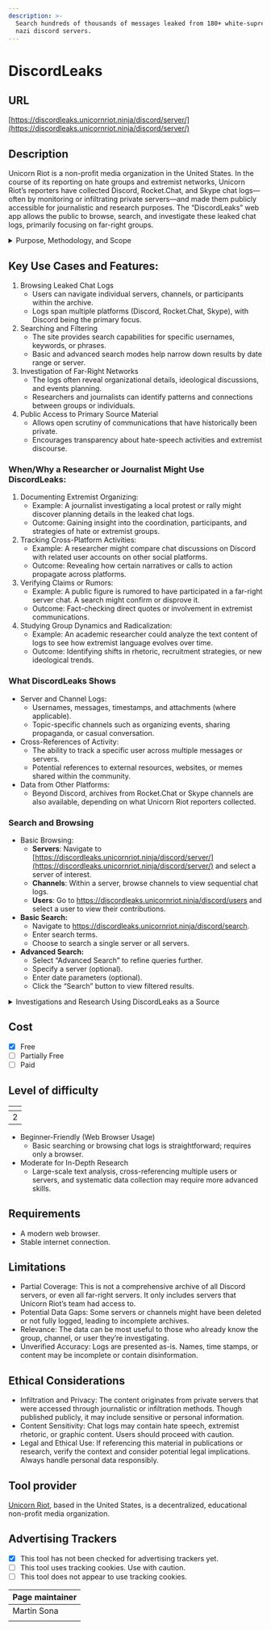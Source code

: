 ```yaml
---
description: >-
  Search hundreds of thousands of messages leaked from 180+ white-supremacist /
  nazi discord servers.
---
```


# DiscordLeaks

## URL

[https://discordleaks.unicornriot.ninja/discord/server/](https://discordleaks.unicornriot.ninja/discord/server/)

## Description

Unicorn Riot is a non-profit media organization in the United States. In the course of its reporting on hate groups and extremist networks, Unicorn Riot’s reporters have collected Discord, Rocket.Chat, and Skype chat logs—often by monitoring or infiltrating private servers—and made them publicly accessible for journalistic and research purposes. The “DiscordLeaks” web app allows the public to browse, search, and investigate these leaked chat logs, primarily focusing on far-right groups.

<details>

<summary>Purpose, Methodology, and Scope</summary>

**Purpose and Scope:** _DiscordLeaks_ is an online database created by the media collective **Unicorn Riot** to publish leaked chat logs from private Discord servers used by white supremacists and far-right groups. ([unicornriot.ninja](https://unicornriot.ninja/far-right-investigations-desk/), [discordleaks.unicornriot.ninja](https://discordleaks.unicornriot.ninja)) Unicorn Riot’s mission is to expose the hidden organizing and communications of these groups as a form of public-interest journalism​([unicornriot.ninja](https://unicornriot.ninja/far-right-investigations-desk/)).&#x20;

Since the 2017 Charlottesville “Unite the Right” rally, Unicorn Riot has **obtained hundreds of thousands of Discord messages** from dozens of extremist servers and made them accessible to journalists and researchers​([discordleaks.unicornriot.ninja](https://discordleaks.unicornriot.ninja)). \
As of recent reports, the DiscordLeaks archive hosts **millions of chat posts from over 80 Discord servers** tied to racist and far-right activities (​[unicornriot.ninja](https://unicornriot.ninja/far-right-investigations-desk/)​[unicornriot.ninja](https://unicornriot.ninja/far-right-investigations-desk/)). This initiative is part of Unicorn Riot’s broader “Far-Right Investigations” project aimed at shining light on extremist networks while they believed they were speaking in private​([unicornriot.ninja](https://unicornriot.ninja/far-right-investigations-desk/),​[unicornriot.ninja](https://unicornriot.ninja/far-right-investigations-desk/)).

**Methodology:** Unicorn Riot journalists collected these chat logs in the course of investigating hate groups, often by **infiltrating or monitoring private Discord servers** with the help of anonymous sources. ([unicornriot.ninja](https://unicornriot.ninja/2017/charlottesville-violence-planned-discord-servers-unicorn-riot-reports/)​[github.com](./))&#x20;

For example, on the eve of the Charlottesville rally (Aug 2017), an informant provided Unicorn Riot with access to Discord planning chats, which the journalists then downloaded as evidence of organized violence​([unicornriot.ninja](https://unicornriot.ninja/2017/charlottesville-violence-planned-discord-servers-unicorn-riot-reports/),​[unicornriot.ninja](https://unicornriot.ninja/2017/charlottesville-violence-planned-discord-servers-unicorn-riot-reports/)). The leaked Discord data is processed by Unicorn Riot’s team—**personal information of targets of harassment is redacted** for safety—and then uploaded in batches to the public _DiscordLeaks_ web app​([unicornriot.ninja](https://unicornriot.ninja/2017/charlottesville-violence-planned-discord-servers-unicorn-riot-reports/)). All software for the DiscordLeaks platform was developed by Unicorn Riot and volunteer engineers, enabling full-text search and cross-referencing across the leaked chats​([unicornriot.ninja](https://unicornriot.ninja/far-right-investigations-desk/),​[unicornriot.ninja](https://unicornriot.ninja/far-right-investigations-desk/)). \
The platform also hosts logs from other chat services (like Rocket.Chat and Skype) that Unicorn Riot obtained during related investigations​([unicornriot.ninja](https://unicornriot.ninja/far-right-investigations-desk/)). Unicorn Riot emphasizes that making these primary source materials public enhances understanding of far-right tactics while supporting data journalism efforts​([unicornriot.ninja](https://unicornriot.ninja/far-right-investigations-desk/),​[unicornriot.ninja](https://unicornriot.ninja/far-right-investigations-desk/)).

**Limitations Acknowledged:** Unicorn Riot notes that DiscordLeaks is _not an exhaustive record_ of all extremist chatter, only what their team could access ([github.com](./)). The archive is limited to the servers and time frames captured; some chats may be missing if servers were deleted or not fully logged​([github.com](./)). Content from the leaks is published “as-is” – **Unicorn Riot does not alter messages** beyond necessary redactions, so errors or misinformation by the original users remain in the logs​([github.com](./)). The DiscordLeaks site itself issues a **disclaimer about external links**, warning that Unicorn Riot hasn’t vetted any URLs inside the chats (which could be malicious), and advises readers to use caution and anonymity tools when browsing the leaked messages ([discordleaks.unicornriot.ninja](https://discordleaks.unicornriot.ninja/discord/user/79759)). In terms of editorial limits, Unicorn Riot has stated they withhold or censor certain details to protect individuals targeted by hate (for instance, they removed identifying info of people whom extremists discussed harming)​([unicornriot.ninja](https://unicornriot.ninja/2017/charlottesville-violence-planned-discord-servers-unicorn-riot-reports/)).&#x20;

Overall, Unicorn Riot presents DiscordLeaks as a research tool but cautions that it represents only a snapshot of specific communities and may contain unverified claims or propaganda posted by those users​ ([github.com](./)).

</details>



## Key Use Cases and Features:

1. Browsing Leaked Chat Logs
   * Users can navigate individual servers, channels, or participants within the archive.
   * Logs span multiple platforms (Discord, Rocket.Chat, Skype), with Discord being the primary focus.
2. Searching and Filtering
   * The site provides search capabilities for specific usernames, keywords, or phrases.
   * Basic and advanced search modes help narrow down results by date range or server.
3. Investigation of Far-Right Networks
   * The logs often reveal organizational details, ideological discussions, and events planning.
   * Researchers and journalists can identify patterns and connections between groups or individuals.
4. Public Access to Primary Source Material
   * Allows open scrutiny of communications that have historically been private.
   * Encourages transparency about hate-speech activities and extremist discourse.

### When/Why a Researcher or Journalist Might Use DiscordLeaks:

1. Documenting Extremist Organizing:
   * Example: A journalist investigating a local protest or rally might discover planning details in the leaked chat logs.
   * Outcome: Gaining insight into the coordination, participants, and strategies of hate or extremist groups.
2. Tracking Cross-Platform Activities:
   * Example: A researcher might compare chat discussions on Discord with related user accounts on other social platforms.
   * Outcome: Revealing how certain narratives or calls to action propagate across platforms.
3. Verifying Claims or Rumors:
   * Example: A public figure is rumored to have participated in a far-right server chat. A search might confirm or disprove it.
   * Outcome: Fact-checking direct quotes or involvement in extremist communications.
4. Studying Group Dynamics and Radicalization:
   * Example: An academic researcher could analyze the text content of logs to see how extremist language evolves over time.
   * Outcome: Identifying shifts in rhetoric, recruitment strategies, or new ideological trends.

### What DiscordLeaks Shows

* Server and Channel Logs:
  * Usernames, messages, timestamps, and attachments (where applicable).
  * Topic-specific channels such as organizing events, sharing propaganda, or casual conversation.
* Cross-References of Activity:
  * The ability to track a specific user across multiple messages or servers.
  * Potential references to external resources, websites, or memes shared within the community.
* Data from Other Platforms:
  * Beyond Discord, archives from Rocket.Chat or Skype channels are also available, depending on what Unicorn Riot reporters collected.

### Search and Browsing

* Basic Browsing:
  * **Servers**: Navigate to [https://discordleaks.unicornriot.ninja/discord/server/](https://discordleaks.unicornriot.ninja/discord/server/) and select a server of interest.
  * **Channels**: Within a server, browse channels to view sequential chat logs.
  * **Users**: Go to https://discordleaks.unicornriot.ninja/discord/users and select a user to view their contributions.
* **Basic Search:**
  * Navigate to https://discordleaks.unicornriot.ninja/discord/search.
  * Enter search terms.
  * Choose to search a single server or all servers.
* **Advanced Search:**
  * Select “Advanced Search” to refine queries further.
  * Specify a server (optional).
  * Enter date parameters (optional).
  * Click the “Search” button to view filtered results.

<details>

<summary>Investigations and Research Using DiscordLeaks as a Source</summary>

*   **Legal Evidence:** The leaked Discord chats have been used in court proceedings against white supremacists. Notably, attorneys in the[ _Sines v. Kessler_](https://en.wikipedia.org/wiki/Sines_v._Kessler) civil lawsuit (filed by victims of the Charlottesville violence) submitted Unicorn Riot’s Discord logs as evidence of planners’ intent​

    ([unicornriot.ninja](https://unicornriot.ninja/far-right-investigations-desk/)). Observers pointed out that discussions in the chats (e.g. about weapons and running over protesters) bolstered claims that the rally organizers conspired to commit violence (​[cjr.org](https://www.cjr.org/united_states_project/charlottesville-alt-right-unicorn-riot.php)). Prosecutors in the criminal case against the Charlottesville car attacker, as well as other civil suits, also reviewed the DiscordLeak logs for relevant communications​([cjr.org](https://www.cjr.org/united_states_project/charlottesville-alt-right-unicorn-riot.php)). In these ways, Unicorn Riot’s published leaks have directly informed investigations and accountability efforts after far-right violence.
*   **Investigative Journalism:** Many news outlets have **cited DiscordLeaks to expose extremist activities**. For example, _ProPublica_ tapped the Charlottesville Discord chat dump to report how white supremacists joked about vehicular attacks weeks before[ Heather Heyer](https://de.wikipedia.org/wiki/Heather_Heyer) was killed; while doing so, ProPublica independently verified the identities of at least two users from the leak to confirm the authenticity of the conversations​

    ([propublica.org](https://www.propublica.org/article/white-supremacists-joked-about-using-cars-to-run-over-opponents-before-charlottesville),​[propublica.org](https://www.propublica.org/article/white-supremacists-joked-about-using-cars-to-run-over-opponents-before-charlottesville)). \
    &#xNAN;_&#x48;uffPost_ journalists used Unicorn Riot’s Discord chats to identify **members of hate groups embedded in institutions** – in 2019 HuffPost revealed 11 U.S. military service members as participants in[ Identity Evropa](https://app.gitbook.com/s/syFo2CguDc8O5VWEVXJP/categories)’s Discord server, after cross-referencing the leaked messages (​[vice.com](https://www.vice.com/en/article/unicorn-riot-outed-a-white-nationalist-in-the-national-guard-but-theyre-not-kicking-him-out/), ​[vice.com](https://www.vice.com/en/article/unicorn-riot-outed-a-white-nationalist-in-the-national-guard-but-theyre-not-kicking-him-out/)). Similarly, local reporters have used DiscordLeaks to link extremists to real-world actions; for instance, chat evidence from the leaks helped journalists document how [Patriot Front](https://en.wikipedia.org/wiki/Patriot_Front) members coordinated vandalism and propaganda campaigns nationwide​ ([vice.com](https://www.vice.com/en/article/patriot-front-leaked-chats-porn-habits/), ​[vice.com](https://www.vice.com/en/article/patriot-front-leaked-chats-porn-habits/)).
*   **Academic and Analytical Research:** Scholars and extremism researchers have incorporated the DiscordLeaks dataset into their studies. A 2020 study on far-right online radicalization noted that researchers leveraged _Unicorn Riot’s Discord data from 129 different Discord servers_ to compile narratives of “redpilling” (radicalization) in those communities​

    ([osf.io](https://osf.io/vwnp4/download/)). \
    The large corpus of leaked chats provides rich text for content analysis – for example, researchers have analyzed the language and memes in Identity Evropa’s Discord conversations to understand recruitment and group dynamics​([unicornriot.ninja](https://unicornriot.ninja/2019/neo-nazi-hipsters-identity-evropa-exposed-in-discord-chat-leak/)). Think tanks have also cited DiscordLeaks; for instance, the [**Hedayah** extremism research center](https://hedayah.com/) referenced Unicorn Riot’s Discord archive in discussions of how white supremacists communicate and plan online (​[hedayah.com](https://hedayah.com/app/uploads/2021/09/2021APR1_FINAL_NewZealand_Country-Report.pdf)).&#x20;
* **Investigative collectives** like _Bellingcat_ have directly mined the data to map networks: Bellingcat’s researchers reported that Unicorn Riot’s archive contained over **760,000 Discord messages (Feb 2017–Mar 2018)** from far-right groups, which they analyzed to track how fascist activists attempted to influence police and community events (​[bellingcat.com](https://www.bellingcat.com/news/americas/2018/08/17/fascist-activists-spent-last-year-trying-win-police/)).&#x20;

</details>



## Cost

* [x] Free
* [ ] Partially Free
* [ ] Paid

## Level of difficulty

<table><thead><tr><th data-type="rating" data-max="5"></th></tr></thead><tbody><tr><td>2</td></tr></tbody></table>

* Beginner-Friendly (Web Browser Usage)
  * Basic searching or browsing chat logs is straightforward; requires only a browser.
* Moderate for In-Depth Research
  * Large-scale text analysis, cross-referencing multiple users or servers, and systematic data collection may require more advanced skills.

## Requirements

* A modern web browser.
* Stable internet connection.

## Limitations

* Partial Coverage: This is not a comprehensive archive of all Discord servers, or even all far-right servers. It only includes servers that Unicorn Riot’s team had access to.
* Potential Data Gaps: Some servers or channels might have been deleted or not fully logged, leading to incomplete archives.
* Relevance: The data can be most useful to those who already know the group, channel, or user they’re investigating.
* Unverified Accuracy: Logs are presented as-is. Names, time stamps, or content may be incomplete or contain disinformation.

## Ethical Considerations

* Infiltration and Privacy: The content originates from private servers that were accessed through journalistic or infiltration methods. Though published publicly, it may include sensitive or personal information.
* Content Sensitivity: Chat logs may contain hate speech, extremist rhetoric, or graphic content. Users should proceed with caution.
* Legal and Ethical Use: If referencing this material in publications or research, verify the context and consider potential legal implications. Always handle personal data responsibly.

## Tool provider

[Unicorn Riot](https://unicornriot.ninja/about-unicorn-riot/), based in the United States, is a decentralized, educational non-profit media organization.

## Advertising Trackers

* [x] This tool has not been checked for advertising trackers yet.
* [ ] This tool uses tracking cookies. Use with caution.
* [ ] This tool does not appear to use tracking cookies.

| Page maintainer |
| --------------- |
| Martin Sona     |
|                 |
